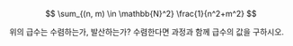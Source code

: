 $$
\sum_{(n, m) \in \mathbb{N}^2} \frac{1}{n^2+m^2}
$$

위의 급수는 수렴하는가, 발산하는가?
수렴한다면 과정과 함께 급수의 값을 구하시오.
